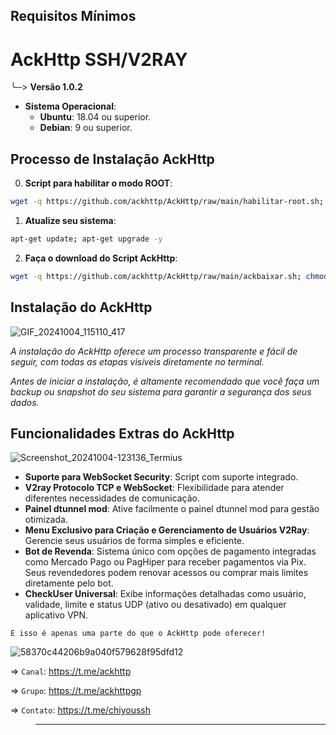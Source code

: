 ## Requisitos Mínimos
  # AckHttp SSH/V2RAY
  ╰─> **Versão 1.0.2**
- **Sistema Operacional**:
  - **Ubuntu**: 18.04 ou superior.
  - **Debian**: 9 ou superior.
  
## Processo de Instalação AckHttp

0. **Script para habilitar o modo ROOT**:

```bash
wget -q https://github.com/ackhttp/AckHttp/raw/main/habilitar-root.sh; chmod +x ./habilitar-root.sh; ./habilitar-root.sh
```

1. **Atualize seu sistema**:

```bash
apt-get update; apt-get upgrade -y
```

2. **Faça o download do Script AckHttp**:
   
 ```bash
wget -q https://github.com/ackhttp/AckHttp/raw/main/ackbaixar.sh; chmod +x ./ackbaixar.sh; ./ackbaixar.sh
 ```

## Instalação do AckHttp

![GIF_20241004_115110_417](https://github.com/user-attachments/assets/162698df-12e3-4f76-b9d6-6e6ca5673712)

*A instalação do AckHttp oferece um processo transparente e fácil de seguir, com todas as etapas visíveis diretamente no terminal.*

*Antes de iniciar a instalação, é altamente recomendado que você faça um backup ou snapshot do seu sistema para garantir a segurança dos seus dados.*

## Funcionalidades Extras do AckHttp
![Screenshot_20241004-123136_Termius](https://github.com/user-attachments/assets/7c2f7e3e-1051-4105-aba3-78d4bf9706aa)

- **Suporte para WebSocket Security**: Script com suporte integrado.
- **V2ray Protocolo TCP e WebSocket**: Flexibilidade para atender diferentes necessidades de comunicação.
- **Painel dtunnel mod**: Ative facilmente o painel dtunnel mod para gestão otimizada.
- **Menu Exclusivo para Criação e Gerenciamento de Usuários V2Ray**: Gerencie seus usuários de forma simples e eficiente.
- **Bot de Revenda**: Sistema único com opções de pagamento integradas como Mercado Pago ou PagHiper para receber pagamentos via Pix. Seus revendedores podem renovar acessos ou comprar mais limites diretamente pelo bot.
- **CheckUser Universal**: Exibe informações detalhadas como usuário, validade, limite e status UDP (ativo ou desativado) em qualquer aplicativo VPN.

``E isso é apenas uma parte do que o AckHttp pode oferecer!``

![58370c44206b9a040f579628f95dfd12](https://github.com/user-attachments/assets/3d9c76f9-a759-48bf-b460-cec7ad308931)


=> ``Canal``: https://t.me/ackhttp

=> ``Grupo``: https://t.me/ackhttpgp

=> ``Contato``: https://t.me/chiyoussh

>____
